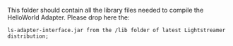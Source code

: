 This folder should contain all the library files needed to compile the HelloWorld Adapter. Please drop here the:

    ls-adapter-interface.jar from the /lib folder of latest Lightstreamer distribution;
